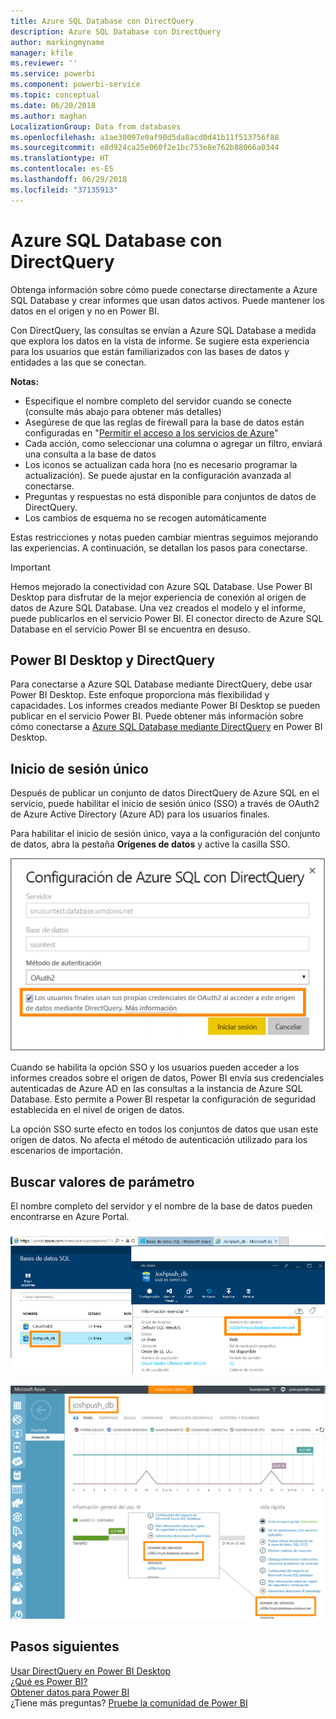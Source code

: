 ```yaml
---
title: Azure SQL Database con DirectQuery
description: Azure SQL Database con DirectQuery
author: markingmyname
manager: kfile
ms.reviewer: ''
ms.service: powerbi
ms.component: powerbi-service
ms.topic: conceptual
ms.date: 06/20/2018
ms.author: maghan
LocalizationGroup: Data from databases
ms.openlocfilehash: a1ae30097e0af90d5da8acd0d41b11f513756f88
ms.sourcegitcommit: e8d924ca25e060f2e1bc753e8e762b88066a0344
ms.translationtype: HT
ms.contentlocale: es-ES
ms.lasthandoff: 06/29/2018
ms.locfileid: "37135913"
---
```

# <a name="azure-sql-database-with-directquery"></a>Azure SQL Database con DirectQuery
Obtenga información sobre cómo puede conectarse directamente a Azure SQL Database y crear informes que usan datos activos. Puede mantener los datos en el origen y no en Power BI.

Con DirectQuery, las consultas se envían a Azure SQL Database a medida que explora los datos en la vista de informe. Se sugiere esta experiencia para los usuarios que están familiarizados con las bases de datos y entidades a las que se conectan.

**Notas:**

* Especifique el nombre completo del servidor cuando se conecte (consulte más abajo para obtener más detalles)
* Asegúrese de que las reglas de firewall para la base de datos están configuradas en "[Permitir el acceso a los servicios de Azure](https://msdn.microsoft.com/library/azure/ee621782.aspx)"
* Cada acción, como seleccionar una columna o agregar un filtro, enviará una consulta a la base de datos
* Los iconos se actualizan cada hora (no es necesario programar la actualización). Se puede ajustar en la configuración avanzada al conectarse.
* Preguntas y respuestas no está disponible para conjuntos de datos de DirectQuery.
* Los cambios de esquema no se recogen automáticamente

Estas restricciones y notas pueden cambiar mientras seguimos mejorando las experiencias. A continuación, se detallan los pasos para conectarse.

> [!Important]
> Hemos mejorado la conectividad con Azure SQL Database.  Use Power BI Desktop para disfrutar de la mejor experiencia de conexión al origen de datos de Azure SQL Database.  Una vez creados el modelo y el informe, puede publicarlos en el servicio Power BI.  El conector directo de Azure SQL Database en el servicio Power BI se encuentra en desuso.
>

## <a name="power-bi-desktop-and-directquery"></a>Power BI Desktop y DirectQuery
Para conectarse a Azure SQL Database mediante DirectQuery, debe usar Power BI Desktop. Este enfoque proporciona más flexibilidad y capacidades. Los informes creados mediante Power BI Desktop se pueden publicar en el servicio Power BI. Puede obtener más información sobre cómo conectarse a [Azure SQL Database mediante DirectQuery](desktop-use-directquery.md) en Power BI Desktop. 

## <a name="single-sign-on"></a>Inicio de sesión único

Después de publicar un conjunto de datos DirectQuery de Azure SQL en el servicio, puede habilitar el inicio de sesión único (SSO) a través de OAuth2 de Azure Active Directory (Azure AD) para los usuarios finales. 

Para habilitar el inicio de sesión único, vaya a la configuración del conjunto de datos, abra la pestaña **Orígenes de datos** y active la casilla SSO.

![Configuración del cuadro de diálogo de Azure SQL con DirectQuery](media/service-azure-sql-database-with-direct-connect/sso-dialog.png)

Cuando se habilita la opción SSO y los usuarios pueden acceder a los informes creados sobre el origen de datos, Power BI envía sus credenciales autenticadas de Azure AD en las consultas a la instancia de Azure SQL Database. Esto permite a Power BI respetar la configuración de seguridad establecida en el nivel de origen de datos.

La opción SSO surte efecto en todos los conjuntos de datos que usan este origen de datos. No afecta el método de autenticación utilizado para los escenarios de importación.

## <a name="finding-parameter-values"></a>Buscar valores de parámetro
El nombre completo del servidor y el nombre de la base de datos pueden encontrarse en Azure Portal.

![](media/service-azure-sql-database-with-direct-connect/azureportnew_update.png)

![](media/service-azure-sql-database-with-direct-connect/azureportal_update.png)

## <a name="next-steps"></a>Pasos siguientes
[Usar DirectQuery en Power BI Desktop](desktop-use-directquery.md)  
[¿Qué es Power BI?](power-bi-overview.md)  
[Obtener datos para Power BI](service-get-data.md)  
¿Tiene más preguntas? [Pruebe la comunidad de Power BI](http://community.powerbi.com/)
